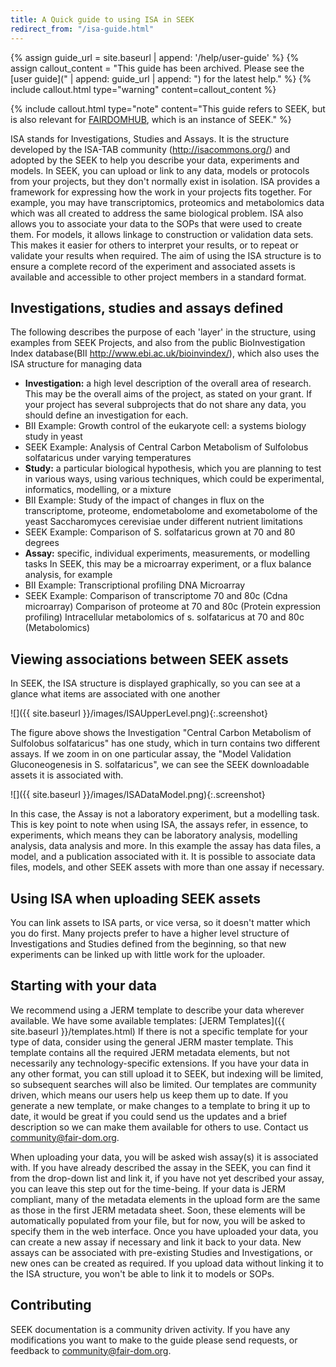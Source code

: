 ```yaml
---
title: A Quick guide to using ISA in SEEK
redirect_from: "/isa-guide.html"
---
```


{% assign guide_url = site.baseurl | append: '/help/user-guide' %}
{% assign callout_content = "This guide has been archived. Please see the [user guide](" | append: guide_url | append: ") for the latest help." %}
{% include callout.html type="warning" content=callout_content %}

{% include callout.html type="note" content="This guide refers to SEEK, but is also relevant for [FAIRDOMHUB](https://www.fairdomhub.org/), which is an instance of SEEK." %}

ISA stands for Investigations, Studies and Assays. It is the structure developed by the ISA-TAB community (http://isacommons.org/) and adopted by the SEEK to help you describe your data, experiments and models.
In SEEK, you can upload or link to any data, models or protocols from your projects, but they don't normally exist in isolation. ISA provides a framework for expressing how the work in your projects fits together. For example, you may have transcriptomics, proteomics and metabolomics data which was all created to address the same biological problem.
ISA also allows you to associate your data to the SOPs that were used to create them. For models, it allows linkage to construction or validation data sets. This makes it easier for others to interpret your results, or to repeat or validate your results when required.
The aim of using the ISA structure is to ensure a complete record of the experiment and associated assets is available and accessible to other project members in a standard format.

## Investigations, studies and assays defined

The following describes the purpose of each 'layer' in the structure, using examples from SEEK Projects, and also from the public BioInvestigation Index database(BII http://www.ebi.ac.uk/bioinvindex/), which also uses the ISA structure for managing data

* **Investigation:** a high level description of the overall area of research. This may be the overall aims of the project, as stated on your grant. If your project has several subprojects that do not share any data, you should define an investigation for each.
* BII Example: Growth control of the eukaryote cell: a systems biology study in yeast
* SEEK Example: Analysis of Central Carbon Metabolism of Sulfolobus solfataricus under varying temperatures
* **Study:** a particular biological hypothesis, which you are planning to test in various ways, using various techniques, which could be experimental, informatics, modelling, or a mixture
* BII Example: Study of the impact of changes in flux on the transcriptome, proteome, endometabolome and exometabolome of the yeast Saccharomyces cerevisiae under different nutrient limitations
* SEEK Example: Comparison of S. solfataricus grown at 70 and 80 degrees
* **Assay:** specific, individual experiments, measurements, or modelling tasks
In SEEK, this may be a microarray experiment, or a flux balance analysis, for example
* BII Example:
Transcriptional profiling
DNA Microarray
* SEEK Example:
Comparison of transcriptome 70 and 80c (Cdna microarray)
Comparison of proteome at 70 and 80c (Protein expression profiling)
Intracellular metabolomics of s. solfataricus at 70 and 80c (Metabolomics)

## Viewing associations between SEEK assets

In SEEK, the ISA structure is displayed graphically, so you can see at a glance what items are associated with one another

![]({{ site.baseurl }}/images/ISAUpperLevel.png){:.screenshot}

The figure above shows the Investigation &quot;Central Carbon Metabolism of Sulfolobus solfataricus&quot;  has one study, which in turn contains two different assays. If we zoom in on one particular assay, the &quot;Model Validation Gluconeogenesis in S. solfataricus&quot;, we can see the SEEK downloadable assets it is associated with.

![]({{ site.baseurl }}/images/ISADataModel.png){:.screenshot}

In this case, the Assay is not a laboratory experiment, but a modelling task. This is key point to note when using ISA, the assays refer, in essence, to experiments, which means they can be laboratory analysis, modelling analysis, data analysis and more. In this example the assay has data files, a model, and a publication associated with it.
It is possible to associate data files, models, and other SEEK assets with more than one assay if necessary.

## Using ISA when uploading SEEK assets

You can link assets to ISA parts, or vice versa, so it doesn't matter which you do first. Many projects prefer to have a higher level structure of Investigations and Studies defined from the beginning, so that new experiments can be linked up with little work for the uploader.

## Starting with your data

We recommend using a JERM template to describe your data wherever available. We have some available templates: [JERM Templates]({{ site.baseurl }}/templates.html)
If there is not a specific template for your type of data, consider using the general JERM master template. This template contains all the required JERM metadata elements, but not necessarily any technology-specific extensions.  If you have your data in any other format, you can still upload it to SEEK, but indexing will be limited, so subsequent searches will also be limited. Our templates are community driven, which means our users help us keep them up to date. If you generate a new template, or make changes to a template to bring it up to date, it would be great if you could send us the updates and a brief description so we can make them available for others to use. Contact us <community@fair-dom.org>.

When uploading your data, you will be asked wish assay(s) it is associated with. If you have already described the assay in the SEEK, you can find it from the drop-down list and link it, if you have not yet described your assay, you can leave this step out for the time-being. If your data is JERM compliant, many of the metadata elements in the upload form are the same as those in the first JERM metadata sheet. Soon, these elements will be automatically populated from your file, but for now, you will be asked to specify them in the web interface.
Once you have uploaded your data, you can create a new assay if necessary and link it back to your data. New assays can be associated with pre-existing Studies and Investigations, or new ones can be created as required.
If you upload data without linking it to the ISA structure, you won't be able to link it to models or SOPs.

## Contributing
SEEK documentation is a community driven activity. If you have any modifications you want to make to the guide please send requests, or feedback to <community@fair-dom.org>.
